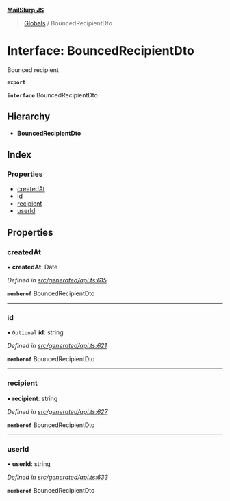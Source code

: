 **[MailSlurp JS](../README.md)**

> [Globals](../README.md) / BouncedRecipientDto

# Interface: BouncedRecipientDto

Bounced recipient

**`export`** 

**`interface`** BouncedRecipientDto

## Hierarchy

* **BouncedRecipientDto**

## Index

### Properties

* [createdAt](bouncedrecipientdto.md#createdat)
* [id](bouncedrecipientdto.md#id)
* [recipient](bouncedrecipientdto.md#recipient)
* [userId](bouncedrecipientdto.md#userid)

## Properties

### createdAt

•  **createdAt**: Date

*Defined in [src/generated/api.ts:615](https://github.com/mailslurp/mailslurp-client/blob/ad6aa3d/src/generated/api.ts#L615)*

**`memberof`** BouncedRecipientDto

___

### id

• `Optional` **id**: string

*Defined in [src/generated/api.ts:621](https://github.com/mailslurp/mailslurp-client/blob/ad6aa3d/src/generated/api.ts#L621)*

**`memberof`** BouncedRecipientDto

___

### recipient

•  **recipient**: string

*Defined in [src/generated/api.ts:627](https://github.com/mailslurp/mailslurp-client/blob/ad6aa3d/src/generated/api.ts#L627)*

**`memberof`** BouncedRecipientDto

___

### userId

•  **userId**: string

*Defined in [src/generated/api.ts:633](https://github.com/mailslurp/mailslurp-client/blob/ad6aa3d/src/generated/api.ts#L633)*

**`memberof`** BouncedRecipientDto
